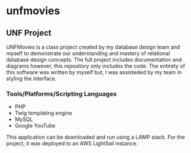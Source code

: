 # unfmovies
## UNF Project

UNFMovies is a class project created by my database design team and myself to demonstrate our understanding and mastery of relational database design concepts. The full project includes documentation and diagrams however, this repository only includes the code. The entirety of this software was written by myself but, I was assisteded by my team in styling the interface. 

### Tools/Platforms/Scripting Languages
* PHP
* Twig templating engine
* MySQL 
* Google YouTube 

This application can be downloaded and run using a LAMP stack. For the project, it was deployed to an AWS LightSail instance. 
